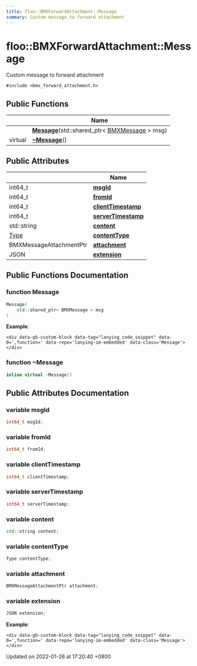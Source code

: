 ```yaml
---
title: floo::BMXForwardAttachment::Message
summary: Custom message to forward attachment
---
```


# floo::BMXForwardAttachment::Message

Custom message to forward attachment

`#include <bmx_forward_attachment.h>`

## Public Functions

|         | Name                                                                                                                                                                        |
| ------- | --------------------------------------------------------------------------------------------------------------------------------------------------------------------------- |
|         | [**Message**](classfloo\_1\_1\_b\_m\_x\_forward\_attachment\_1\_1\_message.md#function-message)(std::shared\_ptr< [BMXMessage](classfloo\_1\_1\_b\_m\_x\_message.md) > msg) |
| virtual | [**\~Message**](classfloo\_1\_1\_b\_m\_x\_forward\_attachment\_1\_1\_message.md#function-\~message)()                                                                       |

## Public Attributes

|                                                                    | Name                                                                                                            |
| ------------------------------------------------------------------ | --------------------------------------------------------------------------------------------------------------- |
| int64\_t                                                           | [**msgId**](classfloo\_1\_1\_b\_m\_x\_forward\_attachment\_1\_1\_message.md#variable-msgid)                     |
| int64\_t                                                           | [**fromId**](classfloo\_1\_1\_b\_m\_x\_forward\_attachment\_1\_1\_message.md#variable-fromid)                   |
| int64\_t                                                           | [**clientTimestamp**](classfloo\_1\_1\_b\_m\_x\_forward\_attachment\_1\_1\_message.md#variable-clienttimestamp) |
| int64\_t                                                           | [**serverTimestamp**](classfloo\_1\_1\_b\_m\_x\_forward\_attachment\_1\_1\_message.md#variable-servertimestamp) |
| std::string                                                        | [**content**](classfloo\_1\_1\_b\_m\_x\_forward\_attachment\_1\_1\_message.md#variable-content)                 |
| [Type](classfloo\_1\_1\_b\_m\_x\_message\_attachment.md#enum-type) | [**contentType**](classfloo\_1\_1\_b\_m\_x\_forward\_attachment\_1\_1\_message.md#variable-contenttype)         |
| BMXMessageAttachmentPtr                                            | [**attachment**](classfloo\_1\_1\_b\_m\_x\_forward\_attachment\_1\_1\_message.md#variable-attachment)           |
| JSON                                                               | [**extension**](classfloo\_1\_1\_b\_m\_x\_forward\_attachment\_1\_1\_message.md#variable-extension)             |

## Public Functions Documentation

### function Message

```cpp
Message(
    std::shared_ptr< BMXMessage > msg
)
```

**Example**:

```
<div data-gb-custom-block data-tag="lanying_code_snippet" data-0=',function=' data-repo='lanying-im-embedded' data-class='Message'></div>
```

### function \~Message

```cpp
inline virtual ~Message()
```

## Public Attributes Documentation

### variable msgId

```cpp
int64_t msgId;
```

### variable fromId

```cpp
int64_t fromId;
```

### variable clientTimestamp

```cpp
int64_t clientTimestamp;
```

### variable serverTimestamp

```cpp
int64_t serverTimestamp;
```

### variable content

```cpp
std::string content;
```

### variable contentType

```cpp
Type contentType;
```

### variable attachment

```cpp
BMXMessageAttachmentPtr attachment;
```

### variable extension

```cpp
JSON extension;
```

**Example**:

```
<div data-gb-custom-block data-tag="lanying_code_snippet" data-0=',function=' data-repo='lanying-im-embedded' data-class='Message'></div>
```



Updated on 2022-01-26 at 17:20:40 +0800

